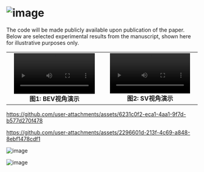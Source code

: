 
# ![image](https://github.com/user-attachments/assets/ef1d8a2e-9ca2-4d99-9c09-0c90a2e2b7aa)

The code will be made publicly available upon publication of the paper. Below are selected experimental results from the manuscript, shown here for illustrative purposes only.

<table>
<tr>
<td align="center">
<video controls width="90%">
    <source src="videos/v2v4real-bev-10m.mp4" type="video/mp4">
</video>
<br>
<strong>图1: BEV视角演示</strong>
</td>
<td align="center">
<video controls width="90%">
    <source src="videos/v2v4real-sv-10m.mp4" type="video/mp4">
</video>
<br>
<strong>图2: SV视角演示</strong>
</td>
</tr>
</table>

https://github.com/user-attachments/assets/6231c0f2-eca1-4aa1-9f7d-b577d270f478

https://github.com/user-attachments/assets/2296601d-213f-4c69-a848-8ebf1478cdf1


![image](https://github.com/user-attachments/assets/daaa897d-12ac-404b-a1a0-d55eebcc8b46)

![image](https://github.com/user-attachments/assets/26bea46c-0308-40f5-9533-2bfa13baffc9)




